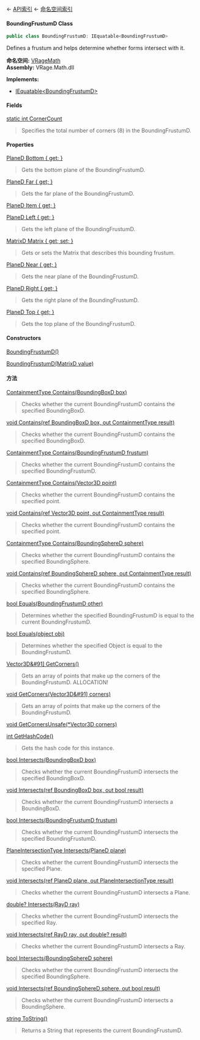 ← [API索引](Api-Index) ← [命名空间索引](Namespace-Index)

#### BoundingFrustumD Class

```csharp
public class BoundingFrustumD: IEquatable<BoundingFrustumD>
```

Defines a frustum and helps determine whether forms intersect with it.

**命名空间:** [VRageMath](VRageMath)  
**Assembly:** VRage.Math.dll

**Implements:**  
* [IEquatable&lt;BoundingFrustumD&gt;](https://docs.microsoft.com/en-us/dotnet/api/System.IEquatable-1?view=netframework-4.6)

#### Fields

[static int CornerCount](VRageMath.BoundingFrustumD.CornerCount)

> Specifies the total number of corners (8) in the BoundingFrustumD.

#### Properties

[PlaneD Bottom { get; }](VRageMath.BoundingFrustumD.Bottom)

> Gets the bottom plane of the BoundingFrustumD.

[PlaneD Far { get; }](VRageMath.BoundingFrustumD.Far)

> Gets the far plane of the BoundingFrustumD.

[PlaneD Item { get; }](VRageMath.BoundingFrustumD.Item)

> 

[PlaneD Left { get; }](VRageMath.BoundingFrustumD.Left)

> Gets the left plane of the BoundingFrustumD.

[MatrixD Matrix { get; set; }](VRageMath.BoundingFrustumD.Matrix)

> Gets or sets the Matrix that describes this bounding frustum.

[PlaneD Near { get; }](VRageMath.BoundingFrustumD.Near)

> Gets the near plane of the BoundingFrustumD.

[PlaneD Right { get; }](VRageMath.BoundingFrustumD.Right)

> Gets the right plane of the BoundingFrustumD.

[PlaneD Top { get; }](VRageMath.BoundingFrustumD.Top)

> Gets the top plane of the BoundingFrustumD.

#### Constructors

[BoundingFrustumD()](VRageMath.BoundingFrustumD..ctor)

> 

[BoundingFrustumD(MatrixD value)](VRageMath.BoundingFrustumD..ctor)

> 

#### 方法

[ContainmentType Contains(BoundingBoxD box)](VRageMath.BoundingFrustumD.Contains)

> Checks whether the current BoundingFrustumD contains the specified BoundingBoxD.

[void Contains(ref BoundingBoxD box, out ContainmentType result)](VRageMath.BoundingFrustumD.Contains)

> Checks whether the current BoundingFrustumD contains the specified BoundingBoxD.

[ContainmentType Contains(BoundingFrustumD frustum)](VRageMath.BoundingFrustumD.Contains)

> Checks whether the current BoundingFrustumD contains the specified BoundingFrustumD.

[ContainmentType Contains(Vector3D point)](VRageMath.BoundingFrustumD.Contains)

> Checks whether the current BoundingFrustumD contains the specified point.

[void Contains(ref Vector3D point, out ContainmentType result)](VRageMath.BoundingFrustumD.Contains)

> Checks whether the current BoundingFrustumD contains the specified point.

[ContainmentType Contains(BoundingSphereD sphere)](VRageMath.BoundingFrustumD.Contains)

> Checks whether the current BoundingFrustumD contains the specified BoundingSphere.

[void Contains(ref BoundingSphereD sphere, out ContainmentType result)](VRageMath.BoundingFrustumD.Contains)

> Checks whether the current BoundingFrustumD contains the specified BoundingSphere.

[bool Equals(BoundingFrustumD other)](VRageMath.BoundingFrustumD.Equals)

> Determines whether the specified BoundingFrustumD is equal to the current BoundingFrustumD.

[bool Equals(object obj)](VRageMath.BoundingFrustumD.Equals)

> Determines whether the specified Object is equal to the BoundingFrustumD.

[Vector3D&#91&#93; GetCorners()](VRageMath.BoundingFrustumD.GetCorners)

> Gets an array of points that make up the corners of the BoundingFrustumD. ALLOCATION!

[void GetCorners(Vector3D&#91&#93; corners)](VRageMath.BoundingFrustumD.GetCorners)

> Gets an array of points that make up the corners of the BoundingFrustumD.

[void GetCornersUnsafe(*Vector3D corners)](VRageMath.BoundingFrustumD.GetCornersUnsafe)

> 

[int GetHashCode()](VRageMath.BoundingFrustumD.GetHashCode)

> Gets the hash code for this instance.

[bool Intersects(BoundingBoxD box)](VRageMath.BoundingFrustumD.Intersects)

> Checks whether the current BoundingFrustumD intersects the specified BoundingBoxD.

[void Intersects(ref BoundingBoxD box, out bool result)](VRageMath.BoundingFrustumD.Intersects)

> Checks whether the current BoundingFrustumD intersects a BoundingBoxD.

[bool Intersects(BoundingFrustumD frustum)](VRageMath.BoundingFrustumD.Intersects)

> Checks whether the current BoundingFrustumD intersects the specified BoundingFrustumD.

[PlaneIntersectionType Intersects(PlaneD plane)](VRageMath.BoundingFrustumD.Intersects)

> Checks whether the current BoundingFrustumD intersects the specified Plane.

[void Intersects(ref PlaneD plane, out PlaneIntersectionType result)](VRageMath.BoundingFrustumD.Intersects)

> Checks whether the current BoundingFrustumD intersects a Plane.

[double? Intersects(RayD ray)](VRageMath.BoundingFrustumD.Intersects)

> Checks whether the current BoundingFrustumD intersects the specified Ray.

[void Intersects(ref RayD ray, out double? result)](VRageMath.BoundingFrustumD.Intersects)

> Checks whether the current BoundingFrustumD intersects a Ray.

[bool Intersects(BoundingSphereD sphere)](VRageMath.BoundingFrustumD.Intersects)

> Checks whether the current BoundingFrustumD intersects the specified BoundingSphere.

[void Intersects(ref BoundingSphereD sphere, out bool result)](VRageMath.BoundingFrustumD.Intersects)

> Checks whether the current BoundingFrustumD intersects a BoundingSphere.

[string ToString()](VRageMath.BoundingFrustumD.ToString)

> Returns a String that represents the current BoundingFrustumD.

